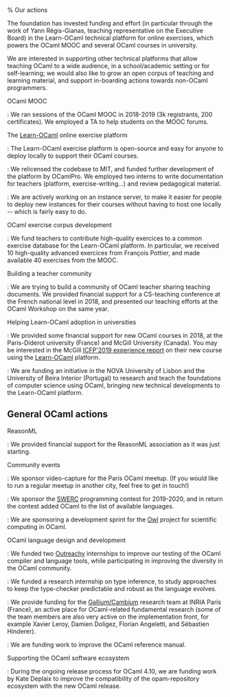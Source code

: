 % Our actions

The foundation has invested funding and effort (in particular through
the work of Yann Régis-Gianas, teaching representative on the
Executive Board) in the Learn-OCaml technical platform for online
exercises, which powers the OCaml MOOC and several OCaml courses in
university.

We are interested in supporting other technical platforms that allow
teaching OCaml to a wide audience, in a school/academic setting or for
self-learning; we would also like to grow an open corpus of teaching
and learning material, and support in-boarding actions towards
non-OCaml programmers.

OCaml MOOC

: We ran sessions of the OCaml MOOC in 2018-2019 (3k registrants, 200
certificates). We employed a TA to help students on the MOOC forums.

The [Learn-OCaml](learn-ocaml.html) online exercise platform

: The Learn-OCaml exercise platform is open-source and easy for anyone
   to deploy locally to support their OCaml courses.
   
: We relicensed the codebase to MIT, and funded further development of
  the platform by OCamlPro. We employed two interns to write
  documentation for teachers (platform, exercise-writing...) and
  review pedagogical material.
 
: We are actively working on an instance server, to make it easier for
  people to deploy new instances for their courses without having to
  host one locally -- which is fairly easy to do.

OCaml exercise corpus development

: We fund teachers to contribute high-quality exercices to a common
  exercise database for the Learn-OCaml platform. In particular, we
  received 10 high-quality advanced exercices from François Pottier,
  and made available 40 exercises from the MOOC.

Building a teacher community

: We are trying to build a community of OCaml teacher sharing teaching
  documents. We provided financial support for a CS-teaching
  conference at the French national level in 2018, and presented our
  teaching efforts at the OCaml Workshop on the same year.

Helping Learn-OCaml adoption in universities

: We provided some financial support for new OCaml courses in 2018, at
  the Paris-Diderot university (France) and McGill University
  (Canada). You may be interested in the McGill [ICFP'2019 experience
  report](https://www.cs.mcgill.ca/~bpientka/papers/learn-ocaml-icfp19)
  on their new course using the [Learn-OCaml](learn-ocaml.html) platform.

: We are funding an initiative in the NOVA University of Lisbon and
  the University of Beira Interior (Portugal) to research and teach
  the foundations of computer science using OCaml, bringing new
  technical developments to the Learn-OCaml platform.

## General OCaml actions

ReasonML

: We provided financial support for the ReasonML association as it was just starting.

Community events

: We sponsor video-capture for the Paris OCaml meetup. (If you would
  like to run a regular meetup in another city, feel free to get in
  touch!)

: We sponsor the [SWERC](https://swerc.eu/2019/about/) programming
  contest for 2019-2020, and in return the contest added OCaml to the
  list of available languages.

: We are sponsoring a development sprint for the
  [Owl](https://github.com/owlbarn) project for scientific computing
  in OCaml.

OCaml language design and development

: We funded two [Outreachy](https://www.outreachy.org/) internships to
  improve our testing of the OCaml compiler and language tools, while
  participating in improving the diversity in the OCaml community.

: We funded a research internship on type inference, to study
  approaches to keep the type-checker predictable and robust as the
  language evolves.

: We provide funding for the
  [Gallium/Cambium](http://cambium.inria.fr/) research team at INRIA
  Paris (France), an active place for OCaml-related fundamental
  research (some of the team members are also very active on the
  implementation front, for example Xavier Leroy, Damien Doligez,
  Florian Angeletti, and Sébastien Hinderer).

: We are funding work to improve the OCaml reference manual.

Supporting the OCaml software ecosystem

: During the ongoing release process for OCaml 4.10, we are funding
  work by Kate Deplaix to improve the compatibility of the
  opam-repository ecosystem with the new OCaml release.

